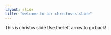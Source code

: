 ```yaml
---
layout: slide
title: "welcome to our christosss slide"
---
```

This is christos slide
Use the left arrow to go back!
